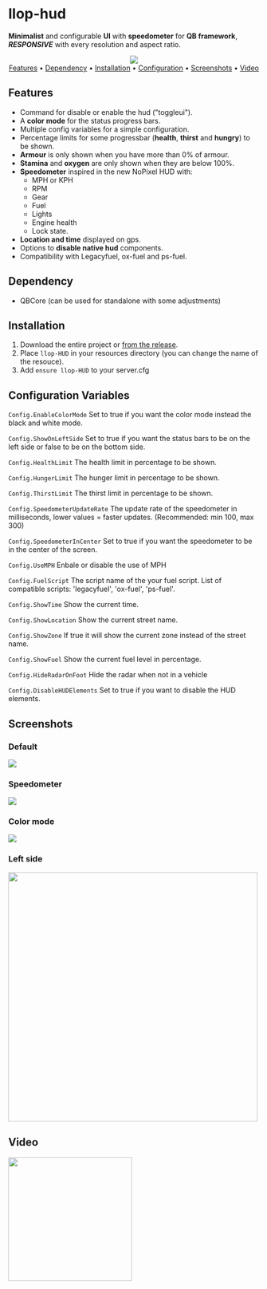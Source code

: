 # llop-hud 


**Minimalist** and configurable **UI** with **speedometer** for **QB framework**, **_RESPONSIVE_** with every resolution and aspect ratio.

<p align="center">
  <img src="https://i.gyazo.com/f287e28d5049047a77ed7341e07c2105.jpg"/><br>
  <a href="#features">Features</a> •
  <a href="#dependency">Dependency</a> •
  <a href="#installation">Installation</a> •
  <a href="#configuration-variables">Configuration</a> •
  <a href="#screenshots">Screenshots</a> •
  <a href="#video">Video</a><br>
</p>

## Features

 - Command for disable or enable the hud ("toggleui").
 - A **color mode** for the status progress bars. 
 - Multiple config variables for a simple configuration.
 - Percentage limits for some progressbar (**health**, **thirst** and **hungry**) to be shown.
 - **Armour** is only shown when you have more than 0% of armour.
 - **Stamina** and **oxygen** are only shown when they are below 100%.
 - **Speedometer** inspired in the new NoPixel HUD with:
     - MPH or KPH
     - RPM
     - Gear
     - Fuel
     - Lights
     - Engine health
     - Lock state.
 - **Location and time** displayed on gps.
 - Options to **disable native hud** components.
 - Compatibility with Legacyfuel, ox-fuel and ps-fuel.

## Dependency

 - QBCore (can be used for standalone with some adjustments)

## Installation

1.  Download the entire project or [from the release](https://github.com/Llop-Estepari/llop-HUD/releases/tag/v1.0.0).
2.  Place `llop-HUD` in your resources directory (you can change the name of the resouce).
3.  Add `ensure llop-HUD` to your server.cfg

## Configuration Variables

`Config.EnableColorMode` Set to true if you want the color mode instead the black and white mode.

`Config.ShowOnLeftSide`  Set to true if you want the status bars to be on the left side or false to be on the bottom side.

`Config.HealthLimit` The health limit in percentage to be shown.

`Config.HungerLimit` The hunger limit in percentage to be shown.

`Config.ThirstLimit` The thirst limit in percentage to be shown.

`Config.SpeedometerUpdateRate` The update rate of the speedometer in milliseconds, lower values = faster updates. (Recommended: min 100, max 300)

`Config.SpeedometerInCenter` Set to true if you want the speedometer to be in the center of the screen.

`Config.UseMPH` Enbale or disable the use of MPH

`Config.FuelScript` The script name of the your fuel script. List of compatible scripts: 'legacyfuel', 'ox-fuel', 'ps-fuel'.

`Config.ShowTime` Show the current time.

`Config.ShowLocation` Show the current street name.

`Config.ShowZone` If true it will show the current zone instead of the street name.

`Config.ShowFuel` Show the current fuel level in percentage.

`Config.HideRadarOnFoot` Hide the radar when not in a vehicle

`Config.DisableHUDElements` Set to true if you want to disable the HUD elements.

## Screenshots
### Default
<img src="https://i.gyazo.com/308e956b127163c37994a82b83c7e3cc.jpg"/><br>
### Speedometer
<img src="https://i.gyazo.com/3eac5dfa2f2e7b3e0adf1f977fb54a16.jpg"/><br>

### Color mode
<img align="center" src="https://i.gyazo.com/89be149d5521bbd45d1d6bbf384684d3.png"/><br>
### Left side
<img src="https://i.gyazo.com/d55601938c6220767be24cc73f2bc9f6.jpg" width=500/><br>

## Video

<a href="https://www.youtube.com/watch?v=ZC_f-Kv7Ut0"><img width=248 src="https://external-content.duckduckgo.com/iu/?u=https%3A%2F%2Fpnghq.com%2Fwp-content%2Fuploads%2Fpnghq.com-youtube-tv-logo-youtubetv-5-350x350.png&f=1&nofb=1&ipt=3ce64901b170d36a8f631341562559c8031fded0a88b4538ae9d0c0b6bf1ac47&ipo=images"></a>

